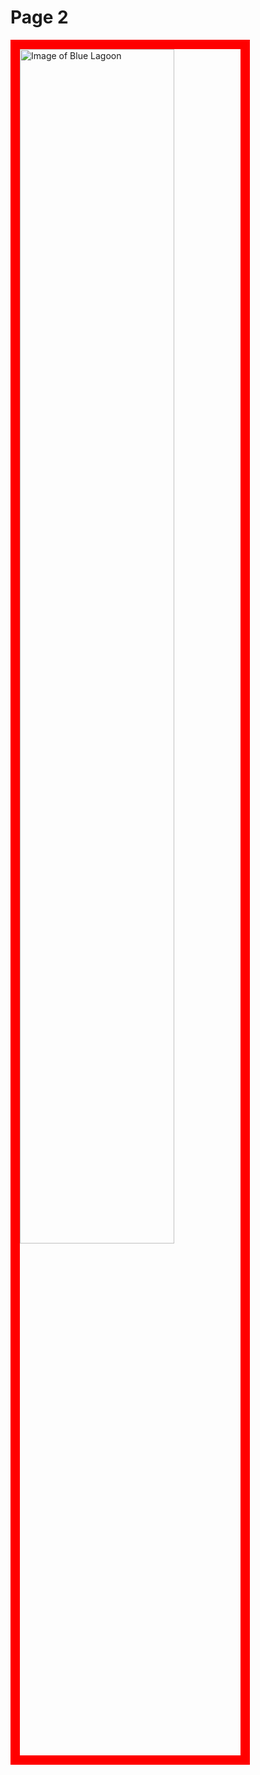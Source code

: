 <h1>Page 2</h1>
<a href="https://i1.wp.com/wearetravelgirls.com/wp-content/uploads/2016/11/Blue-lagoon-icleand.jpg?resize=1080%2C710&ssl=1" title="View Image Source">
<img style="width:70%; border:15px solid red;" src="https://i1.wp.com/wearetravelgirls.com/wp-content/uploads/2016/11/Blue-lagoon-icleand.jpg?resize=1080%2C710&ssl=1" alt="Image of Blue Lagoon"> </a>
  
